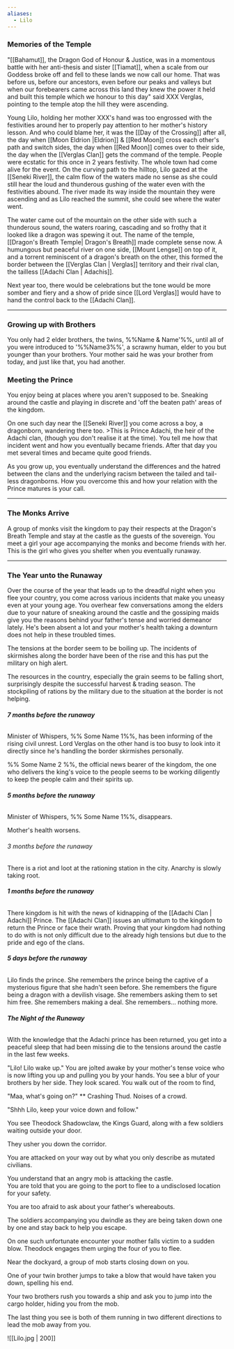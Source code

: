 ```yaml
---
aliases:
  - Lilo
---
```

### Memories of the Temple
"[[Bahamut]], the Dragon God of Honour & Justice, was in a momentous battle with her anti-thesis and sister [[Tiamat]], when a scale from our Goddess broke off and fell to these lands we now call our home. That was before us, before our ancestors, even before our peaks and valleys but when our forebearers came across this land they knew the power it held and built this temple which we honour to this day" said XXX Verglas, pointing to the temple atop the hill they were ascending.

Young Lilo, holding her mother XXX's hand was too engrossed with the festivities around her to properly pay attention to her mother's history lesson. And who could blame her, it was the [[Day of the Crossing]] after all, the day when [[Moon Eldrion |Eldrion]] & [[Red Moon]] cross each other's path and switch sides, the day when [[Red Moon]] comes over to their side, the day when the [[Verglas Clan]] gets the command of the temple. People were ecstatic for this once in 2 years festivity. The whole town had come alive for the event. 
On the curving path to the hilltop, Lilo gazed at the [[Seneki River]], the calm flow of the waters made no sense as she could still hear the loud and thunderous gushing of the water even with the festivities abound. 
The river made its way inside the mountain they were ascending and as Lilo reached the summit, she could see where the water went.

The water came out of the mountain on the other side with such a thunderous sound, the waters roaring, cascading and so frothy that it looked like a dragon was spewing it out. The name of the temple, [[Dragon's Breath Temple| Dragon's Breath]] made complete sense now. 
A humungous but peaceful river on one side, [[Mount Lengse]] on top of it, and a torrent reminiscent of a dragon's breath on the other, this formed the border between the [[Verglas Clan | Verglas]] territory and their rival clan, the tailless [[Adachi Clan | Adachis]].

Next year too, there would be celebrations but the tone would be more somber and fiery and a show of pride since [[Lord Verglas]] would have to hand the control back to the [[Adachi Clan]].

___

### Growing up with Brothers
You only had 2 elder brothers, the twins, %%Name & Name'%%, until all of you were introduced to '%%Name3%%', a scrawny human, elder to you but younger than your brothers. Your mother said he was your brother from today, and just like that, you had another.

### Meeting the Prince
You enjoy being at places where you aren't supposed to be. Sneaking around the castle and playing in discrete and 'off the beaten path' areas of the kingdom.

On one such day near the [[Seneki River]] you come across a boy, a dragonborn, wandering there too.
	>This is Prince Adachi, the heir of the Adachi clan, (though you don't realise it at the time). You tell me how that incident went and how you eventually became friends. After that day you met several times and became quite good friends.

As you grow up, you eventually understand the differences and the hatred between the clans and the underlying racism between the tailed and tail-less dragonborns.
	How you overcome this and how your relation with the Prince matures is your call.

___
### The Monks Arrive
A group of monks visit the kingdom to pay their respects at the Dragon's Breath Temple and stay at the castle as the guests of the sovereign. You meet a girl your age accompanying the monks and become friends with her.
This is the girl who gives you shelter when you eventually runaway.

___

### The Year unto the Runaway
Over the course of the year that leads up to the dreadful night when you flee your country, you come across various incidents that make you uneasy even at your young age. You overhear few conversations among the elders due to your nature of sneaking around the castle and the gossiping maids give you the reasons behind your father's tense and worried demeanor lately.
He's been absent a lot and your mother's health taking a downturn does not help in these troubled times.

The tensions at the border seem to be boiling up. The incidents of skirmishes along the border have been of the rise and this has put the military on high alert.

The resources in the country, especially the grain seems to be falling short, surprisingly despite the successful harvest & trading season. The stockpiling of rations by the military due to the situation at the border is not helping.

###### **_7 months before the runaway_**
Minister of Whispers, %% Some Name  1%%, has been informing of the rising civil unrest.
Lord Verglas on the other hand is too busy to look into it directly since he's handling the border skirmishes personally.

%% Some Name 2 %%, the official news bearer of the kingdom, the one who delivers  the king's voice to the people seems to be working diligently to keep the people calm and their spirits up.

###### **_5 months before the runaway_**

Minister of Whispers, %% Some Name  1%%,  disappears.

Mother's health worsens.

###### _3 months before the runaway_

There is a riot and loot at  the rationing station in the city. Anarchy is slowly taking root.

###### **_1 months before the runaway_**

There kingdom is hit with the news of kidnapping of the [[Adachi Clan | Adachi]] Prince.
The [[Adachi Clan]] issues an ultimatum to the kingdom to return the Prince or face their wrath.
Proving that your kingdom had nothing to do with is not only difficult due to the already high tensions but due to the pride and ego of the clans.

###### **_5 days before the runaway_**

Lilo finds the prince. She remembers the prince being the captive of a mysterious figure that she hadn't seen before. She remembers the figure being a dragon with a devilish visage. She remembers asking them to set him free. She remembers making a deal. She remembers... nothing more.
###### **_The Night of the Runaway_**

With the knowledge that the Adachi prince has been returned, you get into a peaceful sleep that had been missing die to the tensions around the castle in the last few weeks.

"Lilo! Lilo wake up."
You are jolted awake by your mother's tense voice who is now lifting you up and pulling you by your hands. You see a blur of your brothers by her side. They look scared.
You walk out of the room to find, 

"Maa, what's going on?"
** Crashing Thud. Noises of a crowd.

"Shhh Lilo, keep your voice down and follow."

You see Theodock Shadowclaw, the Kings Guard, along with a few soldiers waiting outside your door.  
  
They usher you down the corridor.  
  
You are attacked on your way out by what you only describe as mutated civilians.  
  
You understand that an angry mob is attacking the castle.  
You are told that you are going to the port to flee to a undisclosed location for your safety.  
  
You are too afraid to ask about your father's whereabouts.  
  
The soldiers accompanying you dwindle as they are being taken down one by one and stay back to help you escape.  
  
On one such unfortunate encounter your mother falls victim to a sudden blow. Theodock engages them urging the four of you to flee.  
  
Near the dockyard, a group of mob starts closing down on you.  
  
One of your twin brother jumps to take a blow that would have taken you down, spelling his end.

Your two brothers rush you towards a ship and ask you to jump into the cargo holder, hiding you from the mob.

The last thing you see is both of them running in two different directions to lead the mob away from you.





![[Lilo.jpg | 200]]